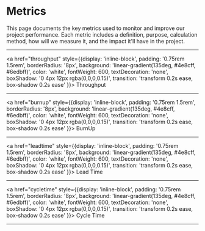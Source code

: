 # Metrics

This page documents the key metrics used to monitor and improve our project performance. Each metric includes a definition, purpose, calculation method, how will we measure it, and the impact it'll have in the project.

---

<a href="throughput" style={{display: 'inline-block', padding: '0.75rem 1.5rem', borderRadius: '8px', background: 'linear-gradient(135deg, #4e8cff, #6edbff)', color: 'white', fontWeight: 600, textDecoration: 'none', boxShadow: '0 4px 12px rgba(0,0,0,0.15)', transition: 'transform 0.2s ease, box-shadow 0.2s ease' }}> Throughput </a>

---

<a href="burnup" style={{display: 'inline-block', padding: '0.75rem 1.5rem', borderRadius: '8px', background: 'linear-gradient(135deg, #4e8cff, #6edbff)', color: 'white', fontWeight: 600, textDecoration: 'none', boxShadow: '0 4px 12px rgba(0,0,0,0.15)', transition: 'transform 0.2s ease, box-shadow 0.2s ease' }}> BurnUp </a>

---

<a href="leadtime" style={{display: 'inline-block', padding: '0.75rem 1.5rem', borderRadius: '8px', background: 'linear-gradient(135deg, #4e8cff, #6edbff)', color: 'white', fontWeight: 600, textDecoration: 'none', boxShadow: '0 4px 12px rgba(0,0,0,0.15)', transition: 'transform 0.2s ease, box-shadow 0.2s ease' }}> Lead Time </a>

---

<a href="cycletime" style={{display: 'inline-block', padding: '0.75rem 1.5rem', borderRadius: '8px', background: 'linear-gradient(135deg, #4e8cff, #6edbff)', color: 'white', fontWeight: 600, textDecoration: 'none', boxShadow: '0 4px 12px rgba(0,0,0,0.15)', transition: 'transform 0.2s ease, box-shadow 0.2s ease' }}> Cycle Time </a>

---
